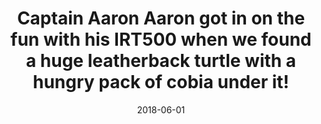 ---
title: Captain Aaron Aaron got in on the fun with his IRT500 when we found a huge leatherback turtle with a hungry pack of cobia under it!
date: 2018-06-01
description: Captain Aaron Aaron got in on the fun with his IRT500 when we found a huge leatherback turtle with a hungry pack of cobia under it!
thumb: /assets/images/photo-gallery/aaron-aaron--fight.jpeg
image: /assets/images/photo-gallery/aaron-aaron--fight.jpeg
# angler-name: Johnny B. Goode

reel-type: spinning
reel-series: 500 

# location: Someplace, United States
# fish: Some Big Fish
# fish-length: 49 in.
# fish-weight: 78 lbs.
---